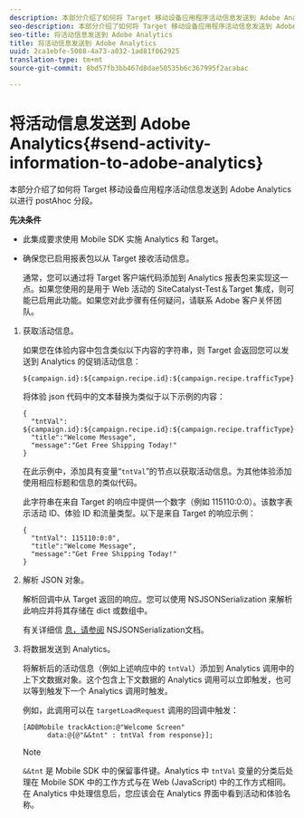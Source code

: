 ```yaml
---
description: 本部分介绍了如何将 Target 移动设备应用程序活动信息发送到 Adobe Analytics 以进行 postAhoc 分段。
seo-description: 本部分介绍了如何将 Target 移动设备应用程序活动信息发送到 Adobe Analytics 以进行 postAhoc 分段。
seo-title: 将活动信息发送到 Adobe Analytics
title: 将活动信息发送到 Adobe Analytics
uuid: 2ca1ebfe-5008-4a73-a032-1ad81f062925
translation-type: tm+mt
source-git-commit: 8bd57fb3bb467d8dae50535b6c367995f2acabac

---
```



# 将活动信息发送到 Adobe Analytics{#send-activity-information-to-adobe-analytics}

本部分介绍了如何将 Target 移动设备应用程序活动信息发送到 Adobe Analytics 以进行 postAhoc 分段。

**先决条件**

* 此集成要求使用 Mobile SDK 实施 Analytics 和 Target。
* 确保您已启用报表包以从 Target 接收活动信息。

   通常，您可以通过将 Target 客户端代码添加到 Analytics 报表包来实现这一点。如果您使用的是用于 Web 活动的 SiteCatalyst-Test＆Target 集成，则可能已启用此功能。如果您对此步骤有任何疑问，请联系 Adobe 客户关怀团队。

1. 获取活动信息。

   如果您在体验内容中包含类似以下内容的字符串，则 Target 会返回您可以发送到 Analytics 的促销活动信息：

   ```
   ${campaign.id}:${campaign.recipe.id}:${campaign.recipe.trafficType}
   ```

   将体验 json 代码中的文本替换为类似于以下示例的内容：

   ```
   { 
     "tntVal": ${campaign.id}:${campaign.recipe.id}:${campaign.recipe.trafficType}", 
     "title":"Welcome Message", 
     "message":"Get Free Shipping Today!" 
   }
   ```

   在此示例中，添加具有变量“`tntVal`”的节点以获取活动信息。为其他体验添加使用相应标题和信息的类似代码。

   此字符串在来自 Target 的响应中提供一个数字（例如 115110:0:0）。该数字表示活动 ID、体验 ID 和流量类型。以下是来自 Target 的响应示例：

   ```
   { 
     "tntVal": 115110:0:0", 
     "title":"Welcome Message", 
     "message":"Get Free Shipping Today!" 
   }
   ```

1. 解析 JSON 对象。

   解析回调中从 Target 返回的响应。您可以使用 NSJSONSerialization 来解析此响应并将其存储在 dict 或数组中。

   有关详细信 [息，请参阅](https://developer.apple.com/library/ios/documentation/Foundation/Reference/NSJSONSerialization_Class/#//apple_ref/occ/clm/NSJSONSerialization/JSONObjectWithData:options:error) NSJSONSerialization文档。
1. 将数据发送到 Analytics。

   将解析后的活动信息（例如上述响应中的 `tntVal`）添加到 Analytics 调用中的上下文数据对象。这个包含上下文数据的 Analytics 调用可以立即触发，也可以等到触发下一个 Analytics 调用时触发。

   例如，此调用可以在 `targetLoadRequest` 调用的回调中触发：

   ```
   [ADBMobile trackAction:@"Welcome Screen"  
         data:@{@"&&tnt" : tntVal from response}];
   ```

   >[!NOTE]
   >
   >`&&tnt` 是 Mobile SDK 中的保留事件键。Analytics 中 `tntVal` 变量的分类后处理在 Mobile SDK 中的工作方式与在 Web (JavaScript) 中的工作方式相同。在 Analytics 中处理信息后，您应该会在 Analytics 界面中看到活动和体验名称。

